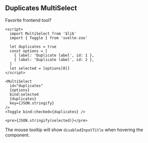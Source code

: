 ## Duplicates MultiSelect

<label for="disabled">Favorite frontend tool?</label>

```svelte example stackblitz id="disabled-input-title"
<script>
  import MultiSelect from '$lib'
  import { Toggle } from 'svelte-zoo'

  let duplicates = true
  const options = [
    { label: 'Duplicate label', id: 1 },
    { label: 'Duplicate label', id: 2 },
  ]
  let selected = [options[0]]
</script>

<MultiSelect
  id="duplicates"
  {options}
  bind:selected
  {duplicates}
  key={JSON.stringify}
/>
<Toggle bind:checked={duplicates} />

<pre>{JSON.stringify(selected)}</pre>
```

The mouse tooltip will show `disabledInputTitle` when hovering the component.
